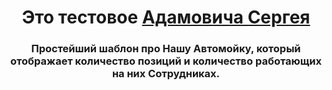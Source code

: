 <h1 align="center">Это тестовое <a href="https://www.linkedin.com/in/sergey-adamovich-563563169/">Адамовича Сергея</a> 
<h3 align="center">Простейший шаблон про Нашу Автомойку, который отображает количество позиций и количество работающих на них Сотрудниках. </h3>
